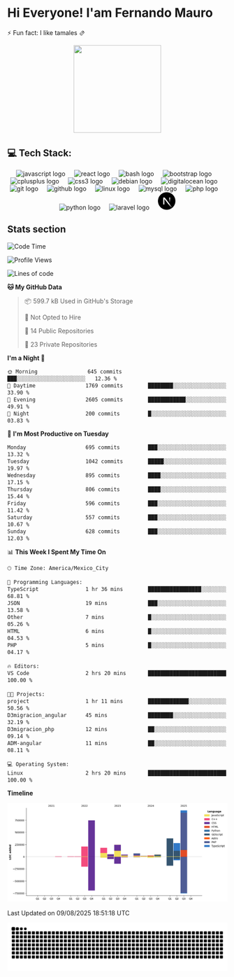 <h1>Hi Everyone! I'am Fernando Mauro </h1>
<p>⚡ Fun fact: I like tamales 🫔</p>

<div align="center">
  <img height="200" width="200" src="https://c.tenor.com/D9bWSaEUuwoAAAAC/tenor.gif"  />
</div>

## 💻 Tech Stack:
<div align="center">
  <img src="https://cdn.jsdelivr.net/gh/devicons/devicon/icons/javascript/javascript-original.svg" height="40" width="40" alt="javascript logo"  />
  <img width="12" />
  <img src="https://cdn.jsdelivr.net/gh/devicons/devicon/icons/react/react-original.svg" height="40" width="40" alt="react logo"  />
  <img width="12" />
  <img src="https://cdn.jsdelivr.net/gh/devicons/devicon/icons/bash/bash-original.svg" height="40" width="40" alt="bash logo"  />
  <img width="12" />
  <img src="https://cdn.jsdelivr.net/gh/devicons/devicon/icons/bootstrap/bootstrap-original.svg" height="40" width="40" alt="bootstrap logo"  />
  <img width="12" />
  <img src="https://cdn.jsdelivr.net/gh/devicons/devicon/icons/cplusplus/cplusplus-original.svg" height="40" width="40" alt="cplusplus logo"  />
  <img width="12" />
  <img src="https://cdn.jsdelivr.net/gh/devicons/devicon/icons/css3/css3-original.svg" height="40" width="40" alt="css3 logo"  />
  <img width="12" />
  <img src="https://cdn.jsdelivr.net/gh/devicons/devicon/icons/debian/debian-original.svg" height="40" width="40" alt="debian logo"  />
  <img width="12" />
  <img src="https://cdn.jsdelivr.net/gh/devicons/devicon/icons/digitalocean/digitalocean-original.svg" height="40" width="40" alt="digitalocean logo"  />
  <img width="12" />
  <img src="https://cdn.jsdelivr.net/gh/devicons/devicon/icons/git/git-original.svg" height="40" width="40" alt="git logo"  />
  <img width="12" />
  <img src="https://cdn.jsdelivr.net/gh/devicons/devicon/icons/github/github-original.svg" height="40" width="40" alt="github logo"  />
  <img width="12" />
  <img src="https://cdn.jsdelivr.net/gh/devicons/devicon/icons/linux/linux-original.svg" height="40" width="40" alt="linux logo"  />
  <img width="12" />
  <img src="https://cdn.jsdelivr.net/gh/devicons/devicon/icons/mysql/mysql-original.svg" height="40" width="40" alt="mysql logo"  />
  <img width="12" />
  <img src="https://cdn.jsdelivr.net/gh/devicons/devicon/icons/php/php-original.svg" height="40" width="40" alt="php logo"  />
  <img width="12" />
  <img src="https://cdn.jsdelivr.net/gh/devicons/devicon/icons/python/python-original.svg" height="40" width="40" alt="python logo"  />
  <img width="12" />
  <img src="https://upload.wikimedia.org/wikipedia/commons/thumb/9/9a/Laravel.svg/50px-Laravel.svg.png" height="40" width="40" alt="laravel logo"  />
  <img width="12" />
  <img src="https://raw.githubusercontent.com/devicons/devicon/ca28c779441053191ff11710fe24a9e6c23690d6/icons/nextjs/nextjs-original.svg" height="40" width="40" alt="Next js logo"  />
</div>

## Stats section
<!--START_SECTION:waka-->
![Code Time](http://img.shields.io/badge/Code%20Time-1%2C475%20hrs%2025%20mins-blue)

![Profile Views](http://img.shields.io/badge/Profile%20Views-0-blue)

![Lines of code](https://img.shields.io/badge/From%20Hello%20World%20I%27ve%20Written-3.3%20million%20lines%20of%20code-blue)

**🐱 My GitHub Data** 

> 📦 599.7 kB Used in GitHub's Storage 
 > 
> 🚫 Not Opted to Hire
 > 
> 📜 14 Public Repositories 
 > 
> 🔑 23 Private Repositories 
 > 
**I'm a Night 🦉** 

```text
🌞 Morning                645 commits         ███░░░░░░░░░░░░░░░░░░░░░░   12.36 % 
🌆 Daytime                1769 commits        ████████░░░░░░░░░░░░░░░░░   33.90 % 
🌃 Evening                2605 commits        ████████████░░░░░░░░░░░░░   49.91 % 
🌙 Night                  200 commits         █░░░░░░░░░░░░░░░░░░░░░░░░   03.83 % 
```
📅 **I'm Most Productive on Tuesday** 

```text
Monday                   695 commits         ███░░░░░░░░░░░░░░░░░░░░░░   13.32 % 
Tuesday                  1042 commits        █████░░░░░░░░░░░░░░░░░░░░   19.97 % 
Wednesday                895 commits         ████░░░░░░░░░░░░░░░░░░░░░   17.15 % 
Thursday                 806 commits         ████░░░░░░░░░░░░░░░░░░░░░   15.44 % 
Friday                   596 commits         ███░░░░░░░░░░░░░░░░░░░░░░   11.42 % 
Saturday                 557 commits         ███░░░░░░░░░░░░░░░░░░░░░░   10.67 % 
Sunday                   628 commits         ███░░░░░░░░░░░░░░░░░░░░░░   12.03 % 
```


📊 **This Week I Spent My Time On** 

```text
🕑︎ Time Zone: America/Mexico_City

💬 Programming Languages: 
TypeScript               1 hr 36 mins        █████████████████░░░░░░░░   68.81 % 
JSON                     19 mins             ███░░░░░░░░░░░░░░░░░░░░░░   13.58 % 
Other                    7 mins              █░░░░░░░░░░░░░░░░░░░░░░░░   05.26 % 
HTML                     6 mins              █░░░░░░░░░░░░░░░░░░░░░░░░   04.53 % 
PHP                      5 mins              █░░░░░░░░░░░░░░░░░░░░░░░░   04.17 % 

🔥 Editors: 
VS Code                  2 hrs 20 mins       █████████████████████████   100.00 % 

🐱‍💻 Projects: 
project                  1 hr 11 mins        █████████████░░░░░░░░░░░░   50.56 % 
D3migracion_angular      45 mins             ████████░░░░░░░░░░░░░░░░░   32.19 % 
D3migracion_php          12 mins             ██░░░░░░░░░░░░░░░░░░░░░░░   09.14 % 
ADM-angular              11 mins             ██░░░░░░░░░░░░░░░░░░░░░░░   08.11 % 

💻 Operating System: 
Linux                    2 hrs 20 mins       █████████████████████████   100.00 % 
```

**Timeline**

![Lines of Code chart](https://raw.githubusercontent.com/Fernando-Mauro/Fernando-Mauro/master/assets/bar_graph.png)


 Last Updated on 09/08/2025 18:51:18 UTC
<!--END_SECTION:waka-->

<img src="https://raw.githubusercontent.com/fernando-mauro/fernando-mauro/output/snake.svg" alt="Snake animation" />

